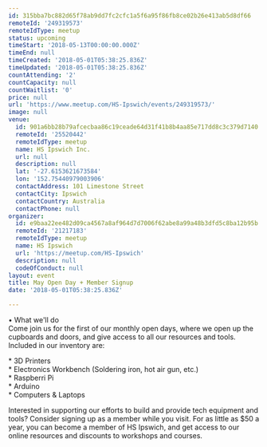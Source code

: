 ```yaml
---
id: 315bba7bc882d65f78ab9dd7fc2cfc1a5f6a95f86fb8ce02b26e413ab5d8df66
remoteId: '249319573'
remoteIdType: meetup
status: upcoming
timeStart: '2018-05-13T00:00:00.000Z'
timeEnd: null
timeCreated: '2018-05-01T05:38:25.836Z'
timeUpdated: '2018-05-01T05:38:25.836Z'
countAttending: '2'
countCapacity: null
countWaitlist: '0'
price: null
url: 'https://www.meetup.com/HS-Ipswich/events/249319573/'
image: null
venue:
  id: 901a6bb28b79afcecbaa86c19ceade64d31f41b8b4aa85e717dd8c3c379d7140
  remoteId: '25520442'
  remoteIdType: meetup
  name: HS Ipswich Inc.
  url: null
  description: null
  lat: '-27.6153621673584'
  lon: '152.75440979003906'
  contactAddress: 101 Limestone Street
  contactCity: Ipswich
  contactCountry: Australia
  contactPhone: null
organizer:
  id: e9baa22ee482d09ca4567a8af964d7d7006f62abe8a99a48b3dfd5c8ba12b95b
  remoteId: '21217183'
  remoteIdType: meetup
  name: HS Ipswich
  url: 'https://meetup.com/HS-Ipswich'
  description: null
  codeOfConduct: null
layout: event
title: May Open Day + Member Signup
date: '2018-05-01T05:38:25.836Z'

---
```

<p>• What we'll do<br/>Come join us for the first of our monthly open days, where we open up the cupboards and doors, and give access to all our resources and tools. Included in our inventory are:</p> <p>* 3D Printers<br/>* Electronics Workbench (Soldering iron, hot air gun, etc.)<br/>* Raspberri Pi<br/>* Arduino<br/>* Computers &amp; Laptops</p> <p>Interested in supporting our efforts to build and provide tech equipment and tools? Consider signing up as a member while you visit. For as little as $50 a year, you can become a member of HS Ipswich, and get access to our online resources and discounts to workshops and courses.</p>
